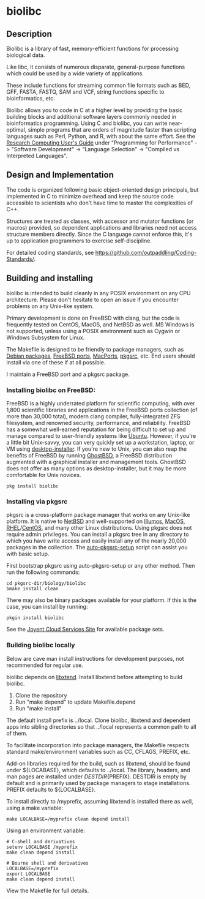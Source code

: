 # biolibc

## Description

Biolibc is a library of fast, memory-efficient functions for processing
biological data.

Like libc, it consists of numerous disparate, general-purpose functions which
could be used by a wide variety of applications.

These include functions for streaming common file formats such as BED, GFF,
FASTA, FASTQ, SAM and VCF, string functions specific to bioinformatics, etc.

Biolibc allows you to code in C at a higher level by providing the basic
building blocks and additional software layers commonly needed in
bioinformatics programming.  Using C and biolibc, you can write near-optimal,
simple programs that are orders of magnitude faster than scripting
languages such as Perl, Python, and R, with about the same effort.  See the
[Research Computing User's Guide](https://acadix.biz/publications.php)
under "Programming for Performance" -> "Software Development" ->
"Language Selection" -> "Compiled vs Interpreted Languages".

## Design and Implementation

The code is organized following basic object-oriented design principals, but
implemented in C to minimize overhead and keep the source code accessible to
scientists who don't have time to master the complexities of C++.

Structures are treated as classes, with accessor and mutator functions
(or macros) provided, so dependent applications and libraries need not access
structure members directly.  Since the C language cannot enforce this, it's
up to application programmers to exercise self-discipline.

For detailed coding standards, see
https://github.com/outpaddling/Coding-Standards/.

## Building and installing

biolibc is intended to build cleanly in any POSIX environment on
any CPU architecture.  Please
don't hesitate to open an issue if you encounter problems on any
Unix-like system.

Primary development is done on FreeBSD with clang, but the code is frequently
tested on CentOS, MacOS, and NetBSD as well.  MS Windows is not supported,
unless using a POSIX environment such as Cygwin or Windows Subsystem for Linux.

The Makefile is designed to be friendly to package managers, such as
[Debian packages](https://www.debian.org/distrib/packages),
[FreeBSD ports](https://www.freebsd.org/ports/),
[MacPorts](https://www.macports.org/), [pkgsrc](https://pkgsrc.org/), etc.
End users should install via one of these if at all possible.

I maintain a FreeBSD port and a pkgsrc package.

### Installing biolibc on FreeBSD:

FreeBSD is a highly underrated platform for scientific computing, with over
1,800 scientific libraries and applications in the FreeBSD ports collection
(of more than 30,000 total), modern clang compiler, fully-integrated ZFS
filesystem, and renowned security, performance, and reliability.
FreeBSD has a somewhat well-earned reputation for being difficult to set up
and manage compared to user-friendly systems like [Ubuntu](https://ubuntu.com/).
However, if you're a little bit Unix-savvy, you can very quickly set up a
workstation, laptop, or VM using
[desktop-installer](http://www.acadix.biz/desktop-installer.php).  If
you're new to Unix, you can also reap the benefits of FreeBSD by running
[GhostBSD](https://ghostbsd.org/), a FreeBSD distribution augmented with a
graphical installer and management tools.  GhostBSD does not offer as many
options as desktop-installer, but it may be more comfortable for Unix novices.

```
pkg install biolibc
```

### Installing via pkgsrc

pkgsrc is a cross-platform package manager that works on any Unix-like
platform. It is native to [NetBSD](https://www.netbsd.org/) and well-supported
on [Illumos](https://illumos.org/), [MacOS](https://www.apple.com/macos/),
[RHEL](https://www.redhat.com)/[CentOS](https://www.centos.org/), and
many other Linux distributions.
Using pkgsrc does not require admin privileges.  You can install a pkgsrc
tree in any directory to which you have write access and easily install any
of the nearly 20,000 packages in the collection.  The
[auto-pkgsrc-setup](http://netbsd.org/~bacon/) script can assist you with
basic setup.

First bootstrap pkgsrc using auto-pkgsrc-setup or any
other method.  Then run the following commands:

```
cd pkgsrc-dir/biology/biolibc
bmake install clean
```

There may also be binary packages available for your platform.  If this is
the case, you can install by running:

```
pkgin install biolibc
```

See the [Joyent Cloud Services Site](https://pkgsrc.joyent.com/) for
available package sets.

### Building biolibc locally

Below are cave man install instructions for development purposes, not
recommended for regular use.

biolibc depends on [libxtend](https://github.com/outpaddling/libxtend).
Install libxtend before attempting to build biolibc.

1. Clone the repository
2. Run "make depend" to update Makefile.depend
3. Run "make install"

The default install prefix is ../local.  Clone biolibc, libxtend and dependent
apps into sibling directories so that ../local represents a common path to all
of them.

To facilitate incorporation into package managers, the Makefile respects
standard make/environment variables such as CC, CFLAGS, PREFIX, etc.  

Add-on libraries required for the build, such as libxtend, should be found
under ${LOCABASE}, which defaults to ../local.
The library, headers, and man pages are installed under
${DESTDIR}${PREFIX}.  DESTDIR is empty by default and is primarily used by
package managers to stage installations.  PREFIX defaults to ${LOCALBASE}.

To install directly to /myprefix, assuming libxtend is installed there as well,
using a make variable:

```
make LOCALBASE=/myprefix clean depend install
```

Using an environment variable:

```
# C-shell and derivatives
setenv LOCALBASE /myprefix
make clean depend install

# Bourne shell and derivatives
LOCALBASE=/myprefix
export LOCALBASE
make clean depend install
```

View the Makefile for full details.
